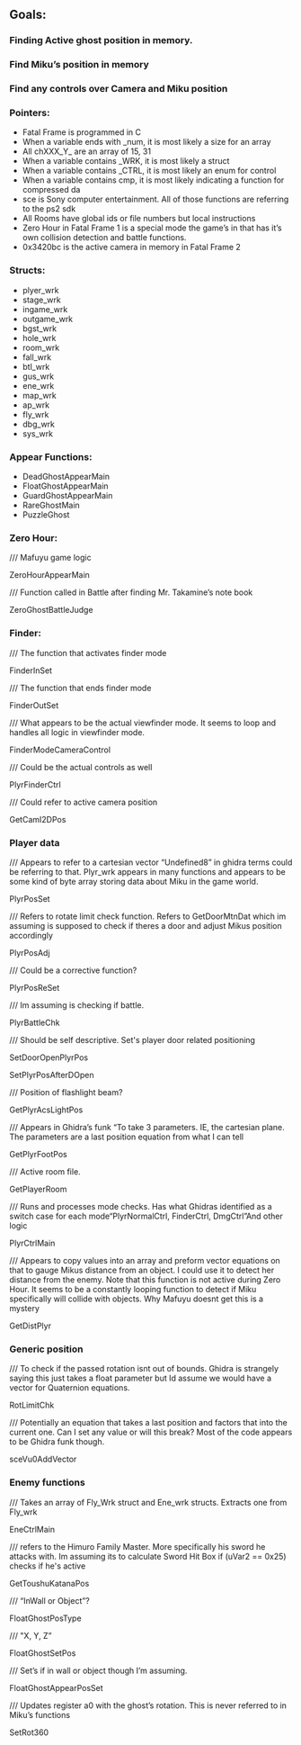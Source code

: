 
## Goals:
### Finding Active ghost position in memory.
### Find Miku’s position in memory
### Find any controls over Camera and Miku position

### Pointers:

- Fatal Frame is programmed in C
- When a variable ends with _num, it is most likely a size for an array 
- All chXXX_Y_ are an array of 15, 31 
- When a variable contains _WRK, it is most likely a struct 
- When a variable contains _CTRL, it is most likely an enum for control 
- When a variable contains cmp, it is most likely indicating a function for compressed da 
- sce is Sony computer entertainment. All of those functions are referring to the ps2 sdk
- All Rooms have global ids or file numbers but local instructions
- Zero Hour in Fatal Frame 1 is a special mode the game’s in that has it’s own collision detection and battle functions.
- 0x3420bc is the active camera in memory in Fatal Frame 2

### Structs:

- plyer_wrk
- stage_wrk
- ingame_wrk
- outgame_wrk
- bgst_wrk
- hole_wrk
- room_wrk
- fall_wrk
- btl_wrk
- gus_wrk
- ene_wrk
- map_wrk
- ap_wrk
- fly_wrk
- dbg_wrk
- sys_wrk

### Appear Functions:

- DeadGhostAppearMain
- FloatGhostAppearMain
- GuardGhostAppearMain
- RareGhostMain
- PuzzleGhost

### Zero Hour: 

/// Mafuyu game logic

ZeroHourAppearMain

/// Function called in Battle after finding Mr. Takamine’s note book

ZeroGhostBattleJudge

### Finder:

/// The function that activates finder mode

FinderInSet

/// The function that ends finder mode

FinderOutSet

 /// What appears to be the actual viewfinder mode. It seems to loop and handles all logic in viewfinder mode.

FinderModeCameraControl

/// Could be the actual controls as well

PlyrFinderCtrl

/// Could refer to active camera position 

GetCamI2DPos

### Player data

/// Appears to refer to a cartesian vector “Undefined8” in ghidra terms could be referring to that. Plyr_wrk appears in many functions and appears to be some kind of byte array storing data about Miku in the game world.

PlyrPosSet

 /// Refers to rotate limit check function. Refers to GetDoorMtnDat which im assuming is supposed to check if theres a door and adjust Mikus position accordingly

PlyrPosAdj

/// Could be a corrective function?

PlyrPosReSet

/// Im assuming is checking if battle.

PlyrBattleChk

/// Should be self descriptive. Set's player door related positioning

SetDoorOpenPlyrPos

SetPlyrPosAfterDOpen

/// Position of flashlight beam?

GetPlyrAcsLightPos

/// Appears in Ghidra’s funk “To take 3 parameters. IE, the cartesian plane. The parameters are a last position equation from what I can tell

GetPlyrFootPos

 /// Active room file.

GetPlayerRoom

/// Runs and processes mode checks. Has what Ghidras identified as a switch case for each mode“PlyrNormalCtrl, FinderCtrl, DmgCtrl”And other logic 

PlyrCtrlMain

/// Appears to copy values into an array and preform vector equations on that to gauge Mikus distance from an object. I could use it to detect her distance from the enemy. Note that this function is not active during Zero Hour. It seems to be a constantly looping function to detect if Miku specifically will collide with objects. Why Mafuyu doesnt get this is a mystery

GetDistPlyr

### Generic position

/// To check if the passed rotation isnt out of bounds. Ghidra is strangely saying this just takes a float parameter but Id assume we would have a vector for Quaternion equations.

RotLimitChk

/// Potentially an equation that takes a last position and factors that into the current one. Can I set any value or will this break? Most of the code appears to be Ghidra funk though.

sceVu0AddVector

### Enemy functions

/// Takes an array of Fly_Wrk struct and Ene_wrk structs. Extracts one from Fly_wrk

EneCtrlMain

/// refers to the Himuro Family Master. More specifically his sword he attacks with. Im assuming its to calculate Sword Hit Box if (uVar2 == 0x25) checks if he's active

GetToushuKatanaPos

/// “InWall or Object”?

FloatGhostPosType

/// "X, Y, Z”

FloatGhostSetPos

/// Set’s if in wall or object though I’m assuming.

FloatGhostAppearPosSet

/// Updates register a0 with the ghost’s rotation. This is never referred to in Miku’s functions

SetRot360
